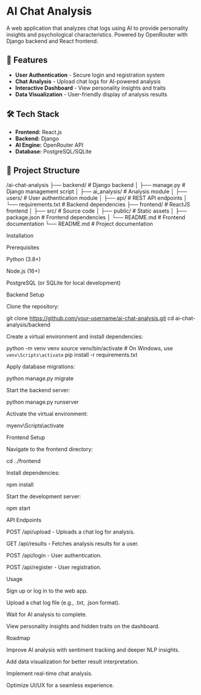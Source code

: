 # AI Chat Analysis

A web application that analyzes chat logs using AI to provide personality insights and psychological characteristics. Powered by OpenRouter with Django backend and React frontend.

## 🌟 Features

- **User Authentication** - Secure login and registration system
- **Chat Analysis** - Upload chat logs for AI-powered analysis
- **Interactive Dashboard** - View personality insights and traits
- **Data Visualization** - User-friendly display of analysis results

## 🛠️ Tech Stack

- **Frontend:** React.js
- **Backend:** Django
- **AI Engine:** OpenRouter API
- **Database:** PostgreSQL/SQLite

## 📁 Project Structure

/ai-chat-analysis
├── backend/                 # Django backend
│   ├── manage.py            # Django management script
│   ├── ai_analysis/         # Analysis module
│   ├── users/               # User authentication module
│   ├── api/                 # REST API endpoints
│   └── requirements.txt     # Backend dependencies
├── frontend/                # ReactJS frontend
│   ├── src/                 # Source code
│   ├── public/              # Static assets
│   ├── package.json         # Frontend dependencies
│   └── README.md            # Frontend documentation
└── README.md                # Project documentation

Installation

Prerequisites

Python (3.8+)

Node.js (16+)

PostgreSQL (or SQLite for local development)

Backend Setup

Clone the repository:

git clone https://github.com/your-username/ai-chat-analysis.git
cd ai-chat-analysis/backend

Create a virtual environment and install dependencies:

python -m venv venv
source venv/bin/activate  # On Windows, use `venv\Scripts\activate`
pip install -r requirements.txt

Apply database migrations:

python manage.py migrate

Start the backend server:

python manage.py runserver

Activate the virtual environment:

myenv\Scripts\activate

Frontend Setup

Navigate to the frontend directory:

cd ../frontend

Install dependencies:

npm install

Start the development server:

npm start

API Endpoints

POST /api/upload - Uploads a chat log for analysis.

GET /api/results - Fetches analysis results for a user.

POST /api/login - User authentication.

POST /api/register - User registration.

Usage

Sign up or log in to the web app.

Upload a chat log file (e.g., .txt, .json format).

Wait for AI analysis to complete.

View personality insights and hidden traits on the dashboard.

Roadmap

Improve AI analysis with sentiment tracking and deeper NLP insights.

Add data visualization for better result interpretation.

Implement real-time chat analysis.

Optimize UI/UX for a seamless experience.